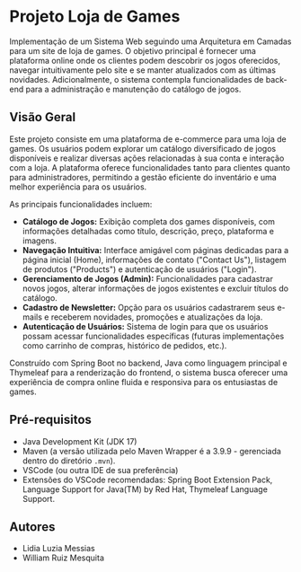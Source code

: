 # **Projeto Loja de Games**

Implementação de um Sistema Web seguindo uma Arquitetura em Camadas para um site de loja de games. O objetivo principal é fornecer uma plataforma online onde os clientes podem descobrir os jogos oferecidos, navegar intuitivamente pelo site e se manter atualizados com as últimas novidades. Adicionalmente, o sistema contempla funcionalidades de back-end para a administração e manutenção do catálogo de jogos.

## **Visão Geral**

Este projeto consiste em uma plataforma de e-commerce para uma loja de games. Os usuários podem explorar um catálogo diversificado de jogos disponíveis e realizar diversas ações relacionadas à sua conta e interação com a loja. A plataforma oferece funcionalidades tanto para clientes quanto para administradores, permitindo a gestão eficiente do inventário e uma melhor experiência para os usuários.

As principais funcionalidades incluem:

* **Catálogo de Jogos:** Exibição completa dos games disponíveis, com informações detalhadas como título, descrição, preço, plataforma e imagens.
* **Navegação Intuitiva:** Interface amigável com páginas dedicadas para a página inicial (Home), informações de contato ("Contact Us"), listagem de produtos ("Products") e autenticação de usuários ("Login").
* **Gerenciamento de Jogos (Admin):** Funcionalidades para cadastrar novos jogos, alterar informações de jogos existentes e excluir títulos do catálogo.
* **Cadastro de Newsletter:** Opção para os usuários cadastrarem seus e-mails e receberem novidades, promoções e atualizações da loja.
* **Autenticação de Usuários:** Sistema de login para que os usuários possam acessar funcionalidades específicas (futuras implementações como carrinho de compras, histórico de pedidos, etc.).

Construído com Spring Boot no backend, Java como linguagem principal e Thymeleaf para a renderização do frontend, o sistema busca oferecer uma experiência de compra online fluida e responsiva para os entusiastas de games.

## **Pré-requisitos**

* Java Development Kit (JDK 17) 
* Maven (a versão utilizada pelo Maven Wrapper é a 3.9.9 - gerenciada dentro do diretório `.mvn`).
* VSCode (ou outra IDE de sua preferência)
* Extensões do VSCode recomendadas: Spring Boot Extension Pack, Language Support for Java(TM) by Red Hat, Thymeleaf Language Support.

## **Autores**

* Lidia Luzia Messias
* William Ruiz Mesquita